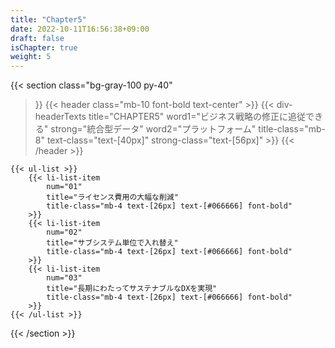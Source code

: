 ```yaml
---
title: "Chapter5"
date: 2022-10-11T16:56:38+09:00
draft: false
isChapter: true
weight: 5
---
```


{{< section
    class="bg-gray-100 py-40"
>}}
    {{< header
        class="mb-10 font-bold text-center"
    >}}
        {{< div-headerTexts
            title="CHAPTER5"
            word1="ビジネス戦略の修正に追従できる"
            strong="統合型データ"
            word2="プラットフォーム"
            title-class="mb-8"
            text-class="text-[40px]"
            strong-class="text-[56px]"
        >}}
    {{< /header >}}

    {{< ul-list >}}
        {{< li-list-item 
            num="01"
            title="ライセンス費用の大幅な削減"
            title-class="mb-4 text-[26px] text-[#066666] font-bold"
        >}}
        {{< li-list-item 
            num="02"
            title="サブシステム単位で入れ替え"
            title-class="mb-4 text-[26px] text-[#066666] font-bold"
        >}}
        {{< li-list-item 
            num="03"
            title="長期にわたってサステナブルなDXを実現"
            title-class="mb-4 text-[26px] text-[#066666] font-bold"
        >}}
    {{< /ul-list >}} 
{{< /section >}}
